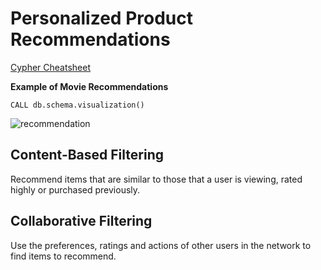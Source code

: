# Personalized Product Recommendations


[Cypher Cheatsheet](https://neo4j.com/docs/cypher-refcard/current/?ref=browser-guide)

**Example of Movie Recommendations**

```
CALL db.schema.visualization()
```

<img src="https://github.com/zixi-liu/Graphical-Neural-Network/blob/main/Img/recommendation-movie.png" alt="recommendation"/>

## Content-Based Filtering

Recommend items that are similar to those that a user is viewing, rated highly or purchased previously.

## Collaborative Filtering

Use the preferences, ratings and actions of other users in the network to find items to recommend.
